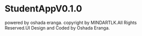 # StudentAppV0.1.0

powered by oshada eranga.
copyright by MINDARTLK.All Rights Reserved.UI Design and Coded by Oshada Eranga.
